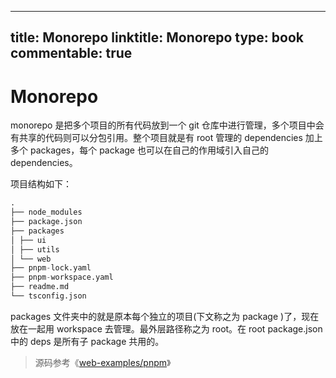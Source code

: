 
---
title: Monorepo
linktitle: Monorepo
type: book
commentable: true
---

# Monorepo

monorepo 是把多个项目的所有代码放到一个 git 仓库中进行管理，多个项目中会有共享的代码则可以分包引用。整个项目就是有 root 管理的 dependencies 加上多个 packages，每个 package 也可以在自己的作用域引入自己的 dependencies。

项目结构如下：

```s
.
├── node_modules
├── package.json
├── packages
│ ├── ui
│ ├── utils
│ └── web
├── pnpm-lock.yaml
├── pnpm-workspace.yaml
├── readme.md
└── tsconfig.json
```

packages 文件夹中的就是原本每个独立的项目(下文称之为 package )了，现在放在一起用 workspace 去管理。最外层路径称之为 root。在 root package.json 中的 deps 是所有子 package 共用的。

> 源码参考《[web-examples/pnpm](https://github.com/wx-chevalier/web-examples?q=)》

    